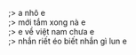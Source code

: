 ;> a nhô e<br>
;> mới tắm xong nà e<br>
;> e về việt nam chưa e<br>
;> nhắn riết éo biết nhắn gì lun e

